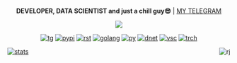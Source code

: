 <p style="text-align: center" align="center">
  <strong>DEVELOPER, DATA SCIENTIST and just a chill guy😎</strong> | <a href="https://t.me/arttttx">MY TELEGRAM</a>
</p>

<p align="center">
  <img src="https://github.com/arttttx/arttttx/raw/main/imgs/github-profile.gif" />
</p>
<p align="center">
  <a href="https://t.me/arttttx"><img src="https://img.shields.io/badge/Telegram-26A5E4.svg?style=for-the-badge&amp;logo=Telegram&amp;logoColor=white" alt="tg"></a>
  <a href="https://pypi.org/user/ftdot/"><img src="https://img.shields.io/badge/PyPI-3775A9.svg?style=for-the-badge&amp;logo=PyPI&amp;logoColor=white" alt="pypi"></a>
  <a href="#"><img src="https://img.shields.io/badge/Rust-000000.svg?style=for-the-badge&amp;logo=Rust&amp;logoColor=white" alt="rst"></a>
  <a href="#"><img src="https://img.shields.io/badge/Golang-29BEB0.svg?style=for-the-badge&amp;logo=Go&amp;logoColor=white" alt="golang"></a>
  <a href="#"><img src="https://img.shields.io/badge/Python-3776AB.svg?style=for-the-badge&amp;logo=Python&amp;logoColor=white" alt="py"></a>
  <a href="#"><img src="https://img.shields.io/badge/.NET-512BD4.svg?style=for-the-badge&amp;logo=dotnet&amp;logoColor=white" alt="dnet"></a>
  <a href="#"><img src="https://img.shields.io/badge/Visual%20Studio%20Code-007ACC.svg?style=for-the-badge&amp;logo=Visual-Studio-Code&amp;logoColor=white" alt="vsc"></a>
  <a href="#"><img src="https://img.shields.io/badge/PyTorch-EE4C2C?style=for-the-badge&logo=pytorch&logoColor=white" alt="trch"></a>
</p>

<div> 
  <a href="#"><img src="https://github-readme-stats.vercel.app/api?username=artxdev0&show_icons=true&theme=transparent&hide_title=true&hide_border=true&line_height=19&card_width=350" alt="stats"></a>
  <a href="#"><img align="right" src="https://github-readme-stats.vercel.app/api/top-langs/?username=artxdev0&theme=transparent&hide_border=true&layout=compact&card_width=350" alt="rj"></a>
</div>
